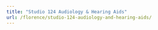 ```yaml
---
title: "Studio 124 Audiology & Hearing Aids"
url: /florence/studio-124-audiology-and-hearing-aids/
---
```

